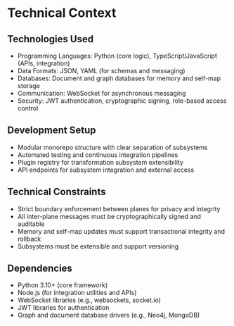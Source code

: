 # Technical Context

## Technologies Used
- Programming Languages: Python (core logic), TypeScript/JavaScript (APIs, integration)
- Data Formats: JSON, YAML (for schemas and messaging)
- Databases: Document and graph databases for memory and self-map storage
- Communication: WebSocket for asynchronous messaging
- Security: JWT authentication, cryptographic signing, role-based access control

## Development Setup
- Modular monorepo structure with clear separation of subsystems
- Automated testing and continuous integration pipelines
- Plugin registry for transformation subsystem extensibility
- API endpoints for subsystem integration and external access

## Technical Constraints
- Strict boundary enforcement between planes for privacy and integrity
- All inter-plane messages must be cryptographically signed and auditable
- Memory and self-map updates must support transactional integrity and rollback
- Subsystems must be extensible and support versioning

## Dependencies
- Python 3.10+ (core framework)
- Node.js (for integration utilities and APIs)
- WebSocket libraries (e.g., websockets, socket.io)
- JWT libraries for authentication
- Graph and document database drivers (e.g., Neo4j, MongoDB)
